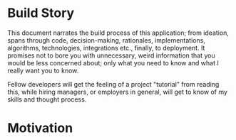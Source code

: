 # Build Story

This document narrates the build process of this application; from ideation, spans through code, decision-making, rationales, implementations, algorithms, technologies, integrations etc., finally, to deployment. It promises not to bore you with unnecessary, weird information that you would be less concerned about; only what you need to know and what I really want you to know.

Fellow developers will get the feeling of a project "tutorial" from reading this, while hiring managers, or employers in general, will get to know of my skills and thought process.

# Motivation
